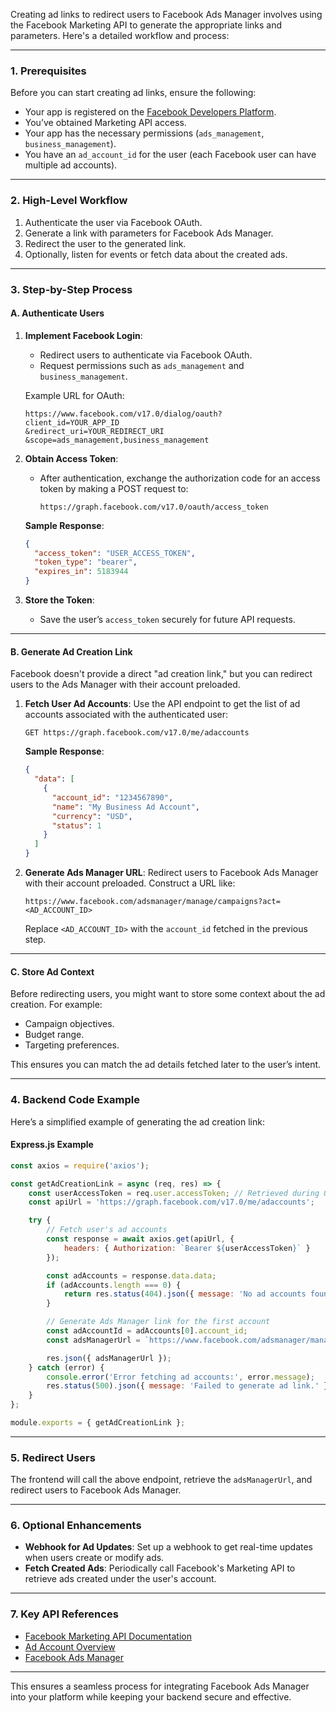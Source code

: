 Creating ad links to redirect users to Facebook Ads Manager involves using the Facebook Marketing API to generate the appropriate links and parameters. Here's a detailed workflow and process:

---

### **1. Prerequisites**
Before you can start creating ad links, ensure the following:
- Your app is registered on the [Facebook Developers Platform](https://developers.facebook.com/).
- You’ve obtained Marketing API access.
- Your app has the necessary permissions (`ads_management`, `business_management`).
- You have an `ad_account_id` for the user (each Facebook user can have multiple ad accounts).

---

### **2. High-Level Workflow**
1. Authenticate the user via Facebook OAuth.
2. Generate a link with parameters for Facebook Ads Manager.
3. Redirect the user to the generated link.
4. Optionally, listen for events or fetch data about the created ads.

---

### **3. Step-by-Step Process**

#### **A. Authenticate Users**
1. **Implement Facebook Login**:
   - Redirect users to authenticate via Facebook OAuth.
   - Request permissions such as `ads_management` and `business_management`.

   Example URL for OAuth:
   ```
   https://www.facebook.com/v17.0/dialog/oauth?
   client_id=YOUR_APP_ID
   &redirect_uri=YOUR_REDIRECT_URI
   &scope=ads_management,business_management
   ```

2. **Obtain Access Token**:
   - After authentication, exchange the authorization code for an access token by making a POST request to:
     ```
     https://graph.facebook.com/v17.0/oauth/access_token
     ```

   **Sample Response**:
   ```json
   {
     "access_token": "USER_ACCESS_TOKEN",
     "token_type": "bearer",
     "expires_in": 5183944
   }
   ```

3. **Store the Token**:
   - Save the user’s `access_token` securely for future API requests.

---

#### **B. Generate Ad Creation Link**
Facebook doesn't provide a direct "ad creation link," but you can redirect users to the Ads Manager with their account preloaded.

1. **Fetch User Ad Accounts**:
   Use the API endpoint to get the list of ad accounts associated with the authenticated user:
   ```
   GET https://graph.facebook.com/v17.0/me/adaccounts
   ```
   **Sample Response**:
   ```json
   {
     "data": [
       {
         "account_id": "1234567890",
         "name": "My Business Ad Account",
         "currency": "USD",
         "status": 1
       }
     ]
   }
   ```

2. **Generate Ads Manager URL**:
   Redirect users to Facebook Ads Manager with their account preloaded. Construct a URL like:
   ```
   https://www.facebook.com/adsmanager/manage/campaigns?act=<AD_ACCOUNT_ID>
   ```

   Replace `<AD_ACCOUNT_ID>` with the `account_id` fetched in the previous step.

---

#### **C. Store Ad Context**
Before redirecting users, you might want to store some context about the ad creation. For example:
- Campaign objectives.
- Budget range.
- Targeting preferences.

This ensures you can match the ad details fetched later to the user’s intent.

---

### **4. Backend Code Example**
Here’s a simplified example of generating the ad creation link:

#### **Express.js Example**
```javascript
const axios = require('axios');

const getAdCreationLink = async (req, res) => {
    const userAccessToken = req.user.accessToken; // Retrieved during OAuth
    const apiUrl = 'https://graph.facebook.com/v17.0/me/adaccounts';

    try {
        // Fetch user's ad accounts
        const response = await axios.get(apiUrl, {
            headers: { Authorization: `Bearer ${userAccessToken}` }
        });

        const adAccounts = response.data.data;
        if (adAccounts.length === 0) {
            return res.status(404).json({ message: 'No ad accounts found.' });
        }

        // Generate Ads Manager link for the first account
        const adAccountId = adAccounts[0].account_id;
        const adsManagerUrl = `https://www.facebook.com/adsmanager/manage/campaigns?act=${adAccountId}`;

        res.json({ adsManagerUrl });
    } catch (error) {
        console.error('Error fetching ad accounts:', error.message);
        res.status(500).json({ message: 'Failed to generate ad link.' });
    }
};

module.exports = { getAdCreationLink };
```

---

### **5. Redirect Users**
The frontend will call the above endpoint, retrieve the `adsManagerUrl`, and redirect users to Facebook Ads Manager.

---

### **6. Optional Enhancements**
- **Webhook for Ad Updates**: Set up a webhook to get real-time updates when users create or modify ads.
- **Fetch Created Ads**: Periodically call Facebook's Marketing API to retrieve ads created under the user's account.

---

### **7. Key API References**
- [Facebook Marketing API Documentation](https://developers.facebook.com/docs/marketing-api/)
- [Ad Account Overview](https://developers.facebook.com/docs/marketing-api/reference/ad-account/)
- [Facebook Ads Manager](https://www.facebook.com/adsmanager/manage/)

---

This ensures a seamless process for integrating Facebook Ads Manager into your platform while keeping your backend secure and effective.
